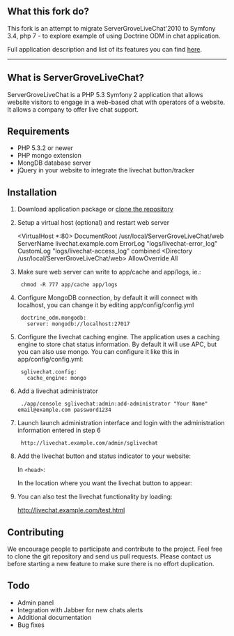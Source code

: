 What this fork do?
------------------

This fork is an attempt to migrate ServerGroveLiveChat'2010 to Symfony 3.4, php 7 - to explore example of using Doctrine ODM in chat application.

Full application description and list of its features you can find <a href="https://symfony.com/blog/servergrove-livechat-application" target="_blank">here</a>.

---


What is ServerGroveLiveChat?
----------------------------

ServerGroveLiveChat is a PHP 5.3 Symfony 2 application that allows website visitors to engage in a web-based chat
with operators of a website. It allows a company to offer live chat support.

Requirements
------------

* PHP 5.3.2 or newer
* PHP mongo extension
* MongDB database server
* jQuery in your website to integrate the livechat button/tracker

Installation
------------

1. Download application package or [clone the repository](https://github.com/servergrove/ServerGroveLiveChat)

2. Setup a virtual host (optional) and restart web server

    <VirtualHost *:80>
        DocumentRoot /usr/local/ServerGroveLiveChat/web
        ServerName livechat.example.com
        ErrorLog "logs/livechat-error_log"
        CustomLog "logs/livechat-access_log" combined
        <Directory /usr/local/ServerGroveLiveChat/web>
            AllowOverride All
        </Directory>
    </VirtualHost>

3. Make sure web server can write to app/cache and app/logs, ie.:

        chmod -R 777 app/cache app/logs

4. Configure MongoDB connection, by default it will connect with localhost, you can change it by editing app/config/config.yml

        doctrine_odm.mongodb:
          server: mongodb://localhost:27017


5. Configure the livechat caching engine. The application uses a caching engine to store chat status information. By default it will use APC, but you can also use mongo. You can configure it like this in app/config/config.yml:

        sglivechat.config:
          cache_engine: mongo


6. Add a livechat administrator

        ./app/console sglivechat:admin:add-administrator "Your Name" email@example.com password1234

7. Launch launch administration interface and login with the administration information entered in step 6

        http://livechat.example.com/admin/sglivechat

8. Add the livechat button and status indicator to your website:

    In `<head>`:
        <script src="http://livechat.example.com/js/jquery.js"></script>

    In the location where you want the livechat button to appear:
        <script src="http://livechat.example.com/js/sglivechat-tracker/status.js"></script>

9. You can also test the livechat functionality by loading:

    http://livechat.example.com/test.html

Contributing
------------

We encourage people to participate and contribute to the project. Feel free to clone the git repository and send us pull requests.
Please contact us before starting a new feature to make sure there is no effort duplication.

Todo
----

* Admin panel
* Integration with Jabber for new chats alerts
* Additional documentation
* Bug fixes

